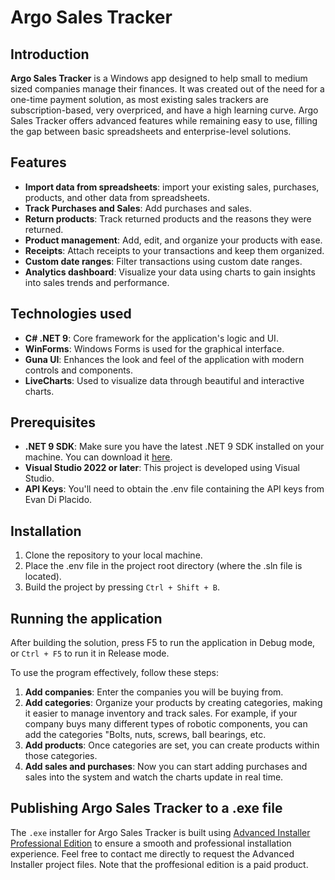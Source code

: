 # Argo Sales Tracker

## Introduction

**Argo Sales Tracker** is a Windows app designed to help small to medium sized companies manage their finances. It was created out of the need for a one-time payment solution, as most existing sales trackers are subscription-based, very overpriced, and have a high learning curve. Argo Sales Tracker offers advanced features while remaining easy to use, filling the gap between basic spreadsheets and enterprise-level solutions.

## Features

- **Import data from spreadsheets**: import your existing sales, purchases, products, and other data from spreadsheets.
- **Track Purchases and Sales**: Add purchases and sales.
- **Return products**: Track returned products and the reasons they were returned.
- **Product management**: Add, edit, and organize your products with ease.
- **Receipts**: Attach receipts to your transactions and keep them organized.
- **Custom date ranges**: Filter transactions using custom date ranges.
- **Analytics dashboard**: Visualize your data using charts to gain insights into sales trends and performance.

## Technologies used

- **C# .NET 9**: Core framework for the application's logic and UI.
- **WinForms**: Windows Forms is used for the graphical interface.
- **Guna UI**: Enhances the look and feel of the application with modern controls and components.
- **LiveCharts**: Used to visualize data through beautiful and interactive charts.

## Prerequisites

- **.NET 9 SDK**: Make sure you have the latest .NET 9 SDK installed on your machine. You can download it [here](https://dotnet.microsoft.com/en-us/download/dotnet/9.0).
- **Visual Studio 2022 or later**: This project is developed using Visual Studio.
- **API Keys**: You'll need to obtain the .env file containing the API keys from Evan Di Placido.

## Installation

1. Clone the repository to your local machine.
2. Place the .env file in the project root directory (where the .sln file is located).
3. Build the project by pressing `Ctrl + Shift + B`.

## Running the application

After building the solution, press F5 to run the application in Debug mode, or `Ctrl + F5` to run it in Release mode.

To use the program effectively, follow these steps:

1. **Add companies**: Enter the companies you will be buying from.
2. **Add categories**: Organize your products by creating categories, making it easier to manage inventory and track sales. For example, if your company buys many different types of robotic components, you can add the categories "Bolts, nuts, screws, ball bearings, etc.
3. **Add products**: Once categories are set, you can create products within those categories.
4. **Add sales and purchases**: Now you can start adding purchases and sales into the system and watch the charts update in real time.

## Publishing Argo Sales Tracker to a .exe file
The `.exe` installer for Argo Sales Tracker is built using [Advanced Installer Professional Edition](https://www.advancedinstaller.com/) to ensure a smooth and professional installation experience.
Feel free to contact me directly to request the Advanced Installer project files. Note that the proffesional edition is a paid product.

